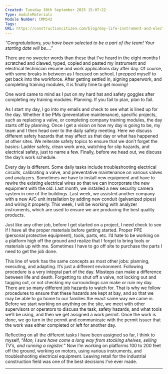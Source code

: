 ```yaml
---
Created: Tuesday 30th September 2025 15:07:22
Type: moduleMaterials
Module Number: CMM542
Tags:
URL: https://constructioncitizen.com/blog/day-life-instrument-and-electrical-technician/1512221
---
```

_“Congratulations, you have been selected to be a part of the team! Your starting date will be….”_

There are no sweeter words than these that I’ve heard in the eight months I scratched and clawed, typed, copied and pasted my instrument and electrical technician resume and work applications day after day. Of course, with some breaks in between as I focused on school, I prepped myself to get back into the workforce. After getting settled in, signing paperwork, and completing training modules, it is finally time to get moving!

One word came to mind as I put on my hard hat and safety goggles after completing my training modules: Planning. If you fail to plan, plan to fail.

As I start my day, I go into my emails and check to see what is lined up for the day. Whether it be PMs (preventative maintenance), specific projects, such as replacing a valve, or completing company training modules, the day starts off by planning. Once I get a vision on how my day is going to be, my team and I then head over to the daily safety meeting. Here we discuss different safety hazards that may affect us that day or what has happened at other sites. We reiterate safety topics to ensure that we don’t forget the basics: Ladder safety, clean work area, watching for slip hazards, and electrical safety, just to name a few. Finally, before we head out, we discuss the day’s work schedule.

Every day is different. Some daily tasks include troubleshooting electrical circuits, calibrating a valve, and preventative maintenance on various valves and analyzers. Sometimes we have to install new equipment and have to rewire the existing electrical wires so that we can incorporate the new equipment with the old. Last month, we installed a new security camera system in one of the buildings. Last week, we assisted another company with a new A/C unit installation by adding new conduit (galvanized pipes) and wiring it properly. This week, I will be working with analyzer instruments, which are used to ensure we are producing the best quality products.

Just like any other job, before I get started on a project, I need check to see if I have all the proper materials before getting started. Proper PPE (personal protective equipment), tools, parts, etc. I’d hate to be working on a platform high off the ground and realize that I forgot to bring tools or materials up with me. Sometimes I have to go off site to purchase the parts I need to get the job done.

This line of work has the same concepts as most other jobs: planning, executing, and adapting. It’s just a different environment. Following procedure is a very integral part of the day. Missteps can make a difference between life and death. Forgetting to shut off a valve, not locking out and tagging out, or not checking my surroundings can make or ruin my day. There are so many different job hazards to watch for. That is why we follow procedures to ensure that these hazards are kept at bay, and so that we may be able to go home to our families the exact same way we came in. Before we start working on anything on the site, we meet with other supervisors or operators to discuss the task, safety hazards, and what tools we’ll be using, and then we get assigned a work permit. Once the work is done, we go turn in the permit and communicate with the permit issuer that the work was either completed or left for another day.

Reflecting on all the different tasks I have been assigned so far, I think to myself, “_Man, I sure have come a long way from stocking shelves, selling TV’s, and running a register.”_ Now I’m working on platforms 100 to 200 feet off the ground, working on motors, using various instruments, and troubleshooting electrical equipment. Leaving retail for the industrial construction field was one of the best decisions I’ve ever made.

---


